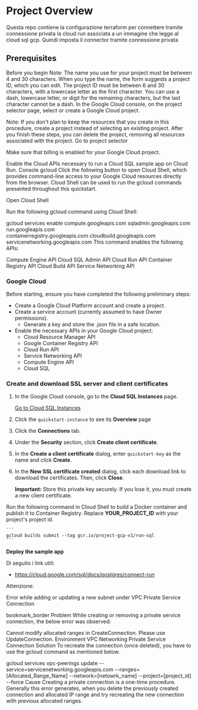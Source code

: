 # Project Overview

Questa repo contiene la configurazione terraform per connettere tramite connessione privata la cloud run associata a un immagine che legge al cloud sql gcp. Quindi imposta il connector tramite connessione privata

## Prerequisites

Before you begin
Note: The name you use for your project must be between 4 and 30 characters. When you type the name, the form suggests a project ID, which you can edit. The project ID must be between 6 and 30 characters, with a lowercase letter as the first character. You can use a dash, lowercase letter, or digit for the remaining characters, but the last character cannot be a dash.
In the Google Cloud console, on the project selector page, select or create a Google Cloud project.

Note: If you don't plan to keep the resources that you create in this procedure, create a project instead of selecting an existing project. After you finish these steps, you can delete the project, removing all resources associated with the project.
Go to project selector

Make sure that billing is enabled for your Google Cloud project.

Enable the Cloud APIs necessary to run a Cloud SQL sample app on Cloud Run.
Console
gcloud
Click the following button to open Cloud Shell, which provides command-line access to your Google Cloud resources directly from the browser. Cloud Shell can be used to run the gcloud commands presented throughout this quickstart.

Open Cloud Shell

Run the following gcloud command using Cloud Shell:

gcloud services enable compute.googleapis.com sqladmin.googleapis.com run.googleapis.com \
containerregistry.googleapis.com cloudbuild.googleapis.com servicenetworking.googleapis.com
This command enables the following APIs:

Compute Engine API
Cloud SQL Admin API
Cloud Run API
Container Registry API
Cloud Build API
Service Networking API

### Google Cloud

Before starting, ensure you have completed the following preliminary steps:

- Create a Google Cloud Platform account and create a project.
- Create a service account (currently assumed to have Owner permissions).
  - Generate a key and store the .json file in a safe location.
- Enable the necessary APIs in your Google Cloud project:
  - Cloud Resource Manager API
  - Google Container Registry API
  - Cloud Run API
  - Service Networking API
  - Compute Engine API
  - Cloud SQL

### Create and download SSL server and client certificates

1. In the Google Cloud console, go to the **Cloud SQL Instances** page.

   [Go to Cloud SQL Instances](https://console.cloud.google.com/sql)

2. Click the `quickstart-instance` to see its **Overview** page
3. Click the **Connections** tab.
4. Under the **Security** section, click **Create client certificate**.
5. In the **Create a client certificate** dialog, enter `quickstart-key` as the name and click **Create**.
6. In the **New SSL certificate created** dialog, click each download link to download the certificates. Then, click **Close**.

   **Important:** Store this private key securely. If you lose it, you must create a new client certificate.

Run the following command in Cloud Shell to build a Docker container and publish it to Container Registry. Replace **YOUR_PROJECT_ID** with your project's project id.

    ```
    gcloud builds submit --tag gcr.io/project-gcp-v1/run-sql
    ```

**Deploy the sample app**

Di seguito i link utili:

- https://cloud.google.com/sql/docs/postgres/connect-run

Attenzione:

Error while adding or updating a new subnet under VPC Private Service Connection

bookmark_border
Problem
While creating or removing a private service connection, the below error was observed:

Cannot modify allocated ranges in CreateConnection. Please use UpdateConnection.
Environment
VPC Networking
Private Service Connection
Solution
To recreate the connection (once deleted), you have to use the gcloud command as mentioned below.

gcloud services vpc-peerings update --service=servicenetworking.googleapis.com --ranges=[Allocated_Range_Name] --network=[netowrk_name] --project=[project_id] --force
Cause
Creating a private connection is a one-time procedure. Generally this error generates, when you delete the previously created connection and allocated IP range and try recreating the new connection with previous allocated ranges.
